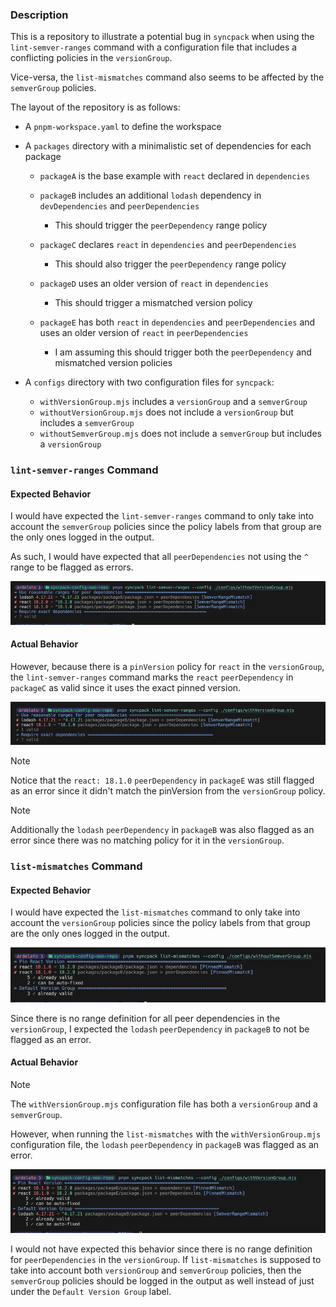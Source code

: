 ### Description

This is a repository to illustrate a potential bug in `syncpack` when using the `lint-semver-ranges` command with a
configuration file that includes a conflicting policies in the `versionGroup`.

Vice-versa, the `list-mismatches` command also seems to be affected by the `semverGroup` policies.

The layout of the repository is as follows:
- A `pnpm-workspace.yaml` to define the workspace
- A `packages` directory with a minimalistic set of dependencies for each package
  - `packageA` is the base example with `react` declared in `dependencies`

  - `packageB` includes an additional `lodash` dependency in `devDependencies` and `peerDependencies`
    - This should trigger the `peerDependency` range policy

  - `packageC` declares `react` in `dependencies` and `peerDependencies`
    - This should also trigger the `peerDependency` range policy

  - `packageD` uses an older version of `react` in `dependencies`
    - This should trigger a mismatched version policy

  - `packageE` has both `react` in `dependencies` and `peerDependencies` and uses an older version of `react` in `peerDependencies`
    - I am assuming this should trigger both the `peerDependency` and mismatched version policies

- A `configs` directory with two configuration files for `syncpack`:
  - `withVersionGroup.mjs` includes a `versionGroup` and a `semverGroup`
  - `withoutVersionGroup.mjs` does not include a `versionGroup` but includes a `semverGroup`
  - `withoutSemverGroup.mjs` does not include a `semverGroup` but includes a `versionGroup`

### `lint-semver-ranges` Command

#### Expected Behavior

I would have expected the `lint-semver-ranges` command to only take into account the
`semverGroup` policies since the policy labels from that group are the only ones
logged in the output.

As such, I would have expected that all `peerDependencies` not using the `^` range to be flagged as errors.

![Expected Behavior without VersionGroup Config](expectedBehavior_withoutVersionGroup.png)

#### Actual Behavior

However, because there is a `pinVersion` policy for `react` in the `versionGroup`, the `lint-semver-ranges` command marks the `react` `peerDependency` in `packageC` as valid since it uses the exact pinned version.

![Actual Behavior with VersionGroup Config](actualBehavior_withVersionGroup.png)

> [!NOTE]
> Notice that the `react: 18.1.0` `peerDependency` in `packageE` was still flagged as an error since it didn't match the pinVersion from the `versionGroup` policy.

> [!NOTE]
> Additionally the `lodash` `peerDependency` in `packageB` was also flagged as an error since there was no matching policy for it in the `versionGroup`.

### `list-mismatches` Command

#### Expected Behavior

I would have expected the `list-mismatches` command to only take into account the `versionGroup` policies since the policy labels from that group are the only ones logged in the output.

![Expected Behavior without SemverGroup Config](expectedBehavior_withoutSemverGroup.png)

Since there is no range definition for all peer dependencies in the `versionGroup`, I expected the `lodash` `peerDependency` in `packageB` to not be flagged as an error.

#### Actual Behavior

> [!NOTE]
> The `withVersionGroup.mjs` configuration file has both a `versionGroup` and a `semverGroup`.

However, when running the `list-mismatches` with the `withVersionGroup.mjs` configuration file, the `lodash` `peerDependency` in `packageB` was flagged as an error.

![Actual Behavior with SemverGroup Config](actualBehavior_withSemverGroup.png)

I would not have expected this behavior since there is no range definition for `peerDependencies` in the `versionGroup`. If `list-mismatches` is supposed to take into account both `versionGroup` and `semverGroup` policies, then the `semverGroup` policies should be logged in the output as well instead of just under the `Default Version Group` label.
